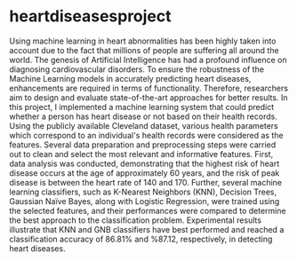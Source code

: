 # heartdiseasesproject
Using machine learning in heart abnormalities has been highly taken into account due to the fact that
millions of people are suffering all around the world. The genesis of Artificial Intelligence has had a
profound influence on diagnosing cardiovascular disorders. To ensure the robustness of the Machine
Learning models in accurately predicting heart diseases, enhancements are required in terms of
functionality. Therefore, researchers aim to design and evaluate state-of-the-art approaches for better
results. In this project, I implemented a machine learning system that could predict whether a person has
heart disease or not based on their health records. Using the publicly available Cleveland dataset,
various health parameters which correspond to an individual's health records were considered as the
features. Several data preparation and preprocessing steps were carried out to clean and select the
most relevant and informative features. First, data analysis was conducted, demonstrating that the
highest risk of heart disease occurs at the age of approximately 60 years, and the risk of peak disease is
between the heart rate of 140 and 170. Further, several machine learning classifiers, such as K-Nearest
Neighbors (KNN), Decision Trees, Gaussian Naïve Bayes, along with Logistic Regression, were trained
using the selected features, and their performances were compared to determine the best approach to
the classification problem. Experimental results illustrate that KNN and GNB classifiers have best
performed and reached a classification accuracy of 86.81% and %87.12, respectively, in detecting heart
diseases.
